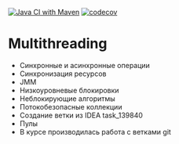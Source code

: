 [![Java CI with Maven](https://github.com/ilspaces2/job4j_threads/actions/workflows/maven.yml/badge.svg)](https://github.com/ilspaces2/job4j_threads/actions/workflows/maven.yml)
[![codecov](https://codecov.io/gh/ilspaces2/job4j_threads/branch/master/graph/badge.svg?token=HYBC6TN0X4)](https://codecov.io/gh/ilspaces2/job4j_threads)
# Multithreading

- Синхронные и асинхронные операции
- Синхронизация ресурсов
- JMM
- Низкоуровневые блокировки
- Неблокирующие алгоритмы
- Потокобезопасные коллекции
- Создание ветки из IDEA task_139840
- Пулы
- В курсе производилась работа с ветками git
